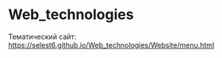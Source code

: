 # Web_technologies

Тематический сайт:
https://selest6.github.io/Web_technologies/Website/menu.html
